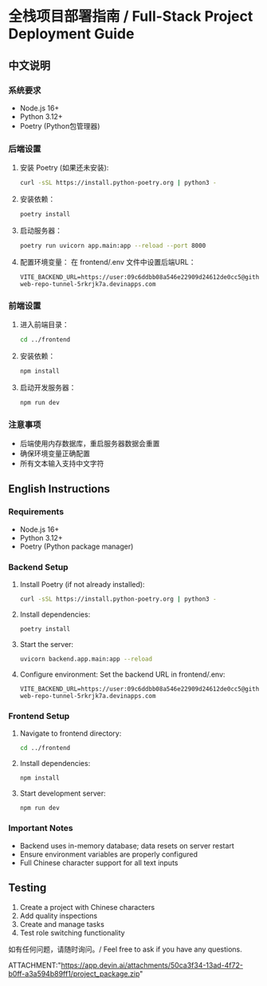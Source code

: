 # 全栈项目部署指南 / Full-Stack Project Deployment Guide

## 中文说明

### 系统要求
- Node.js 16+
- Python 3.12+
- Poetry (Python包管理器)

### 后端设置
1. 安装 Poetry (如果还未安装):
   ```bash
   curl -sSL https://install.python-poetry.org | python3 -
   ```

2. 安装依赖：
   ```bash
   poetry install
   ```

3. 启动服务器：
   ```bash
   poetry run uvicorn app.main:app --reload --port 8000
   ```

4. 配置环境变量：
   在 frontend/.env 文件中设置后端URL：
   ```
   VITE_BACKEND_URL=https://user:09c6ddbb08a546e22909d24612de0cc5@github-web-repo-tunnel-5rkrjk7a.devinapps.com
   ```

### 前端设置
1. 进入前端目录：
   ```bash
   cd ../frontend
   ```

2. 安装依赖：
   ```bash
   npm install
   ```

3. 启动开发服务器：
   ```bash
   npm run dev
   ```

### 注意事项
- 后端使用内存数据库，重启服务器数据会重置
- 确保环境变量正确配置
- 所有文本输入支持中文字符

## English Instructions

### Requirements
- Node.js 16+
- Python 3.12+
- Poetry (Python package manager)

### Backend Setup
1. Install Poetry (if not already installed):
   ```bash
   curl -sSL https://install.python-poetry.org | python3 -
   ```

2. Install dependencies:
   ```bash
   poetry install
   ```

3. Start the server:
   ```bash
   uvicorn backend.app.main:app --reload
   ```

4. Configure environment:
   Set the backend URL in frontend/.env:
   ```
   VITE_BACKEND_URL=https://user:09c6ddbb08a546e22909d24612de0cc5@github-web-repo-tunnel-5rkrjk7a.devinapps.com
   ```

### Frontend Setup
1. Navigate to frontend directory:
   ```bash
   cd ../frontend
   ```

2. Install dependencies:
   ```bash
   npm install
   ```

3. Start development server:
   ```bash
   npm run dev
   ```

### Important Notes
- Backend uses in-memory database; data resets on server restart
- Ensure environment variables are properly configured
- Full Chinese character support for all text inputs

## Testing
1. Create a project with Chinese characters
2. Add quality inspections
3. Create and manage tasks
4. Test role switching functionality

如有任何问题，请随时询问。/ Feel free to ask if you have any questions.

ATTACHMENT:"https://app.devin.ai/attachments/50ca3f34-13ad-4f72-b0ff-a3a594b89ff1/project_package.zip"
